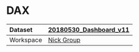 



# DAX

|Dataset|[20180530_Dashboard_v11](./../20180530_Dashboard_v11.md)|
| :--- | :--- |
|Workspace|[Nick Group](../../Workspaces/Nick-Group.md)|
